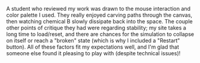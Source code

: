 A student who reviewed my work was drawn to the mouse interaction and color palette I used.  They really enjoyed carving paths through the canvas, then watching chemical B slowly dissipate back into the space.  The couple other points of critique they had were regarding stability; my site takes a long time to load/reset, and there are chances for the simulation to collapse on itself or reach a "broken" state (which is why I included a "Restart" button).  All of these factors fit my expectations well, and I'm glad that someone else found it pleasing to play with (despite technical issues)!
